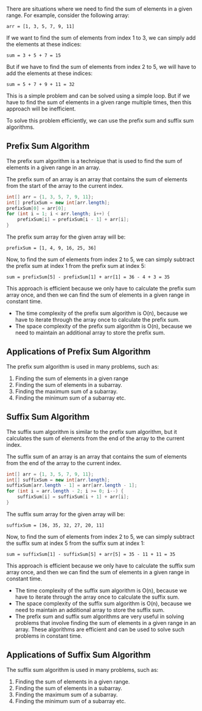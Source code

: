 There are situations where we need to find the sum of elements in a given range. For example, consider the following array:
```
arr = [1, 3, 5, 7, 9, 11]
```
If we want to find the sum of elements from index 1 to 3, we can simply add the elements at these indices:
```
sum = 3 + 5 + 7 = 15
```
But if we have to find the sum of elements from index 2 to 5, we will have to add the elements at these indices:
```
sum = 5 + 7 + 9 + 11 = 32
```
This is a simple problem and can be solved using a simple loop. 
But if we have to find the sum of elements in a given range multiple times, then this approach will be inefficient.

To solve this problem efficiently, we can use the prefix sum and suffix sum algorithms.

**Prefix Sum Algorithm**
-
The prefix sum algorithm is a technique that is used to find the sum of elements in a given range in an array.

The prefix sum of an array is an array that contains the sum of elements from the start of the array to the current index.
```Java
int[] arr = {1, 3, 5, 7, 9, 11};
int[] prefixSum = new int[arr.length];
prefixSum[0] = arr[0];
for (int i = 1; i < arr.length; i++) {
    prefixSum[i] = prefixSum[i - 1] + arr[i];
}
```
The prefix sum array for the given array will be:
```
prefixSum = [1, 4, 9, 16, 25, 36]
```
Now, to find the sum of elements from index 2 to 5, we can simply subtract the prefix sum at index 1 from the prefix sum at index 5:
```
sum = prefixSum[5] - prefixSum[1] + arr[1] = 36 - 4 + 3 = 35
```
This approach is efficient because we only have to calculate the prefix sum array once, and then we can find the sum of elements in a given range in constant time.

- The time complexity of the prefix sum algorithm is O(n), because we have to iterate through the array once to calculate the prefix sum.
- The space complexity of the prefix sum algorithm is O(n), because we need to maintain an additional array to store the prefix sum.

**Applications of Prefix Sum Algorithm**
-
The prefix sum algorithm is used in many problems, such as:
1. Finding the sum of elements in a given range
2. Finding the sum of elements in a subarray.
3. Finding the maximum sum of a subarray.
4. Finding the minimum sum of a subarray etc.

**Suffix Sum Algorithm**
-
The suffix sum algorithm is similar to the prefix sum algorithm, but it calculates the sum of elements from the end of the array to the current index.

The suffix sum of an array is an array that contains the sum of elements from the end of the array to the current index.
```Java
int[] arr = {1, 3, 5, 7, 9, 11};
int[] suffixSum = new int[arr.length];
suffixSum[arr.length - 1] = arr[arr.length - 1];
for (int i = arr.length - 2; i >= 0; i--) {
    suffixSum[i] = suffixSum[i + 1] + arr[i];
}
```
The suffix sum array for the given array will be:
```
suffixSum = [36, 35, 32, 27, 20, 11]
```
Now, to find the sum of elements from index 2 to 5, we can simply subtract the suffix sum at index 5 from the suffix sum at index 1:
```
sum = suffixSum[1] - suffixSum[5] + arr[5] = 35 - 11 + 11 = 35
```
This approach is efficient because we only have to calculate the suffix sum array once, and then we can find the sum of elements in a given range in constant time.

- The time complexity of the suffix sum algorithm is O(n), because we have to iterate through the array once to calculate the suffix sum.
- The space complexity of the suffix sum algorithm is O(n), because we need to maintain an additional array to store the suffix sum.
- The prefix sum and suffix sum algorithms are very useful in solving problems that involve finding the sum of elements in a given range in an array. These algorithms are efficient and can be used to solve such problems in constant time.

**Applications of Suffix Sum Algorithm**
-
The suffix sum algorithm is used in many problems, such as:
1. Finding the sum of elements in a given range.
2. Finding the sum of elements in a subarray.
3. Finding the maximum sum of a subarray.
4. Finding the minimum sum of a subarray etc.